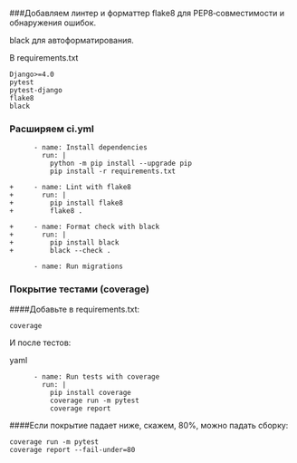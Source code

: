 ###Добавляем линтер и форматтер
flake8 для PEP8‑совместимости и обнаружения ошибок.

black для автоформатирования.

В requirements.txt

```
Django>=4.0
pytest
pytest-django
flake8
black
```

### Расширяем ci.yml
```
      - name: Install dependencies
        run: |
          python -m pip install --upgrade pip
          pip install -r requirements.txt

+     - name: Lint with flake8
+       run: |
+         pip install flake8
+         flake8 .

+     - name: Format check with black
+       run: |
+         pip install black
+         black --check .
      
      - name: Run migrations
```

### Покрытие тестами (coverage)
####Добавьте в requirements.txt:

```
coverage
```
И после тестов:

yaml
```
      - name: Run tests with coverage
        run: |
          pip install coverage
          coverage run -m pytest
          coverage report
```
####Если покрытие падает ниже, скажем, 80%, можно падать сборку:

```
coverage run -m pytest
coverage report --fail-under=80
```